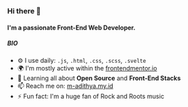 ### Hi there 👋

#### I'm a passionate Front-End Web Developer.

##### BIO

- ⚙️ I use daily: `.js`, `.html`, `.css`, `.scss`, `.svelte`
- 🌍 I'm mostly active within the [frontendmentor.io](https://frontendmentor.io)
- 🌱 Learning all about **Open Source** and **Front-End Stacks**
- 📫 Reach me on: [m-adithya.my.id](https://m-adithya.my.id)
- ⚡️ Fun fact: I'm a huge fan of Rock and Roots music
